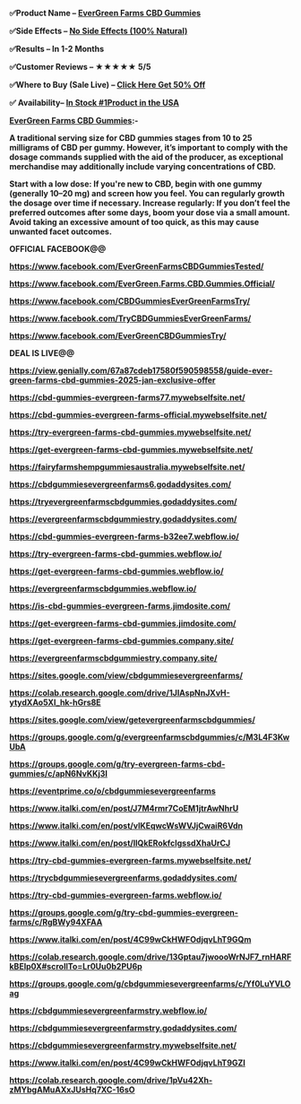 <p><strong>✅</strong><strong><span lang="en-US">Product Name &ndash; </span><a href="https://www.facebook.com/EverGreenFarmsCBDGummiesTested/"><span lang="en-US">EverGreen Farms CBD Gummies</span></a></strong></p>
<p><strong>✅</strong><strong><strong><span lang="en-US">Side Effects &ndash; <a href="https://www.facebook.com/EverGreenFarmsCBDGummiesTested/">No Side Effects (100% Natural)</a></span></strong></strong></p>
<p><strong>✅</strong><strong><strong><span lang="en-US">Results &ndash; In 1-2 Months</span></strong></strong></p>
<p><strong>✅</strong><strong><strong><span lang="en-US">Customer Reviews &ndash; ★★★★★ 5/5</span></strong></strong></p>
<p><strong>✅</strong><strong><span lang="en-US"><strong>Where to Buy (Sale Live) &ndash; </strong></span></strong><strong><a href="https://www.facebook.com/EverGreenFarmsCBDGummiesTested/"><span lang="en-US"><strong>Click Here Get 50% Off </strong></span></a></strong></p>
<p><strong>✅ <strong><span lang="en-US">Availability&ndash; <a href="https://www.facebook.com/EverGreenFarmsCBDGummiesTested/">In Stock #1Product in the USA</a></span></strong></strong></p>
<p><strong><strong><span lang="en-US"><a href="https://www.facebook.com/EverGreenFarmsCBDGummiesTested/">EverGreen Farms CBD Gummies</a>:</span></strong><strong><span lang="en-US">-</span></strong></strong></p>
<p><strong>A traditional serving size for CBD gummies stages from 10 to 25 milligrams of CBD per gummy. However, it&rsquo;s important to comply with the dosage commands supplied with the aid of the producer, as exceptional merchandise may additionally include varying concentrations of CBD.</strong></p>
<p><strong>Start with a low dose: If you're new to CBD, begin with one gummy (generally 10&ndash;20 mg) and screen how you feel. You can regularly growth the dosage over time if necessary. Increase regularly: If you don&rsquo;t feel the preferred outcomes after some days, boom your dose via a small amount. Avoid taking an excessive amount of too quick, as this may cause unwanted facet outcomes.</strong></p>
<p><strong><strong><span lang="en-US">OFFICIAL </span></strong><strong><span lang="en-US">FACEBOOK</span></strong><strong><span lang="en-US">@@</span></strong></strong></p>
<p><strong><strong><a href="https://www.facebook.com/EverGreenFarmsCBDGummiesTested/"><span lang="en-US">https://www.facebook.com/EverGreenFarmsCBDGummiesTested/</span></a></strong></strong></p>
<p><strong><strong><a href="https://www.facebook.com/EverGreen.Farms.CBD.Gummies.Official/"><span lang="en-US">https://www.facebook.com/EverGreen.Farms.CBD.Gummies.Official/</span></a></strong></strong></p>
<p><strong><strong><a href="https://www.facebook.com/CBDGummiesEverGreenFarmsTry/"><span lang="en-US">https://www.facebook.com/CBDGummiesEverGreenFarmsTry/</span></a></strong></strong></p>
<p><strong><strong><a href="https://www.facebook.com/TryCBDGummiesEverGreenFarms/"><span lang="en-US">https://www.facebook.com/TryCBDGummiesEverGreenFarms/</span></a></strong></strong></p>
<p><strong><strong><a href="https://www.facebook.com/EverGreenCBDGummiesTry/"><span lang="en-US">https://www.facebook.com/EverGreenCBDGummiesTry/</span></a></strong></strong></p>
<p><strong><strong><span lang="en-US">DEAL IS LIVE@@</span></strong></strong></p>
<p><strong><strong><a href="https://view.genially.com/67a87cdeb17580f590598558/guide-evergreen-farms-cbd-gummies-2025-jan-exclusive-offer"><span lang="en-US">https://view.genially.com/67a87cdeb17580f590598558/guide-evergreen-farms-cbd-gummies-2025-jan-exclusive-offer</span></a></strong></strong></p>
<p><strong><strong><a href="https://cbd-gummies-evergreen-farms77.mywebselfsite.net/"><span lang="en-US">https://cbd-gummies-evergreen-farms77.mywebselfsite.net/</span></a></strong></strong></p>
<p><strong><strong><a href="https://cbd-gummies-evergreen-farms-official.mywebselfsite.net/"><span lang="en-US">https://cbd-gummies-evergreen-farms-official.mywebselfsite.net/</span></a></strong></strong></p>
<p><strong><strong><a href="https://try-evergreen-farms-cbd-gummies.mywebselfsite.net/"><span lang="en-US">https://try-evergreen-farms-cbd-gummies.mywebselfsite.net/</span></a></strong></strong></p>
<p><strong><strong><a href="https://get-evergreen-farms-cbd-gummies.mywebselfsite.net/"><span lang="en-US">https://get-evergreen-farms-cbd-gummies.mywebselfsite.net/</span></a></strong></strong></p>
<p><strong><strong><a href="https://fairyfarmshempgummiesaustralia.mywebselfsite.net/"><span lang="en-US">https://fairyfarmshempgummiesaustralia.mywebselfsite.net/</span></a></strong></strong></p>
<p><strong><strong><a href="https://cbdgummiesevergreenfarms6.godaddysites.com/"><span lang="en-US">https://cbdgummiesevergreenfarms6.godaddysites.com/</span></a></strong></strong></p>
<p><strong><strong><a href="https://tryevergreenfarmscbdgummies.godaddysites.com/"><span lang="en-US">https://tryevergreenfarmscbdgummies.godaddysites.com/</span></a></strong></strong></p>
<p><strong><strong><a href="https://evergreenfarmscbdgummiestry.godaddysites.com/"><span lang="en-US">https://evergreenfarmscbdgummiestry.godaddysites.com/</span></a></strong></strong></p>
<p><strong><strong><a href="https://cbd-gummies-evergreen-farms-b32ee7.webflow.io/"><span lang="en-US">https://cbd-gummies-evergreen-farms-b32ee7.webflow.io/</span></a></strong></strong></p>
<p><strong><strong><a href="https://try-evergreen-farms-cbd-gummies.webflow.io/"><span lang="en-US">https://try-evergreen-farms-cbd-gummies.webflow.io/</span></a></strong></strong></p>
<p><strong><strong><a href="https://get-evergreen-farms-cbd-gummies.webflow.io/"><span lang="en-US">https://get-evergreen-farms-cbd-gummies.webflow.io/</span></a></strong></strong></p>
<p><strong><strong><a href="https://evergreenfarmscbdgummies.webflow.io/"><span lang="en-US">https://evergreenfarmscbdgummies.webflow.io/</span></a></strong></strong></p>
<p><strong><strong><a href="https://is-cbd-gummies-evergreen-farms.jimdosite.com/"><span lang="en-US">https://is-cbd-gummies-evergreen-farms.jimdosite.com/</span></a></strong></strong></p>
<p><strong><strong><a href="https://get-evergreen-farms-cbd-gummies.jimdosite.com/"><span lang="en-US">https://get-evergreen-farms-cbd-gummies.jimdosite.com/</span></a></strong></strong></p>
<p><strong><strong><a href="https://get-evergreen-farms-cbd-gummies.company.site/"><span lang="en-US">https://get-evergreen-farms-cbd-gummies.company.site/</span></a></strong></strong></p>
<p><strong><strong><a href="https://evergreenfarmscbdgummiestry.company.site/"><span lang="en-US">https://evergreenfarmscbdgummiestry.company.site/</span></a></strong></strong></p>
<p><strong><strong><a href="https://sites.google.com/view/cbdgummiesevergreenfarms/"><span lang="en-US">https://sites.google.com/view/cbdgummiesevergreenfarms/</span></a></strong></strong></p>
<p><strong><strong><a href="https://colab.research.google.com/drive/1JIAspNnJXvH-ytydXAo5Xl_hk-hGrs8E"><span lang="en-US">https://colab.research.google.com/drive/1JIAspNnJXvH-ytydXAo5Xl_hk-hGrs8E</span></a></strong></strong></p>
<p><strong><strong><a href="https://sites.google.com/view/getevergreenfarmscbdgummies/"><span lang="en-US">https://sites.google.com/view/getevergreenfarmscbdgummies/</span></a></strong></strong></p>
<p><strong><strong><a href="https://groups.google.com/g/evergreenfarmscbdgummies/c/M3L4F3KwUbA"><span lang="en-US">https://groups.google.com/g/evergreenfarmscbdgummies/c/M3L4F3KwUbA</span></a></strong></strong></p>
<p><strong><strong><a href="https://groups.google.com/g/try-evergreen-farms-cbd-gummies/c/apN6NvKKj3I"><span lang="en-US">https://groups.google.com/g/try-evergreen-farms-cbd-gummies/c/apN6NvKKj3I</span></a></strong></strong></p>
<p><strong><strong><a href="https://eventprime.co/o/cbdgummiesevergreenfarms"><span lang="en-US">https://eventprime.co/o/cbdgummiesevergreenfarms</span></a></strong></strong></p>
<p><strong><strong><a href="https://www.italki.com/en/post/J7M4rmr7CoEM1jtrAwNhrU"><span lang="en-US">https://www.italki.com/en/post/J7M4rmr7CoEM1jtrAwNhrU</span></a></strong></strong></p>
<p><strong><strong><a href="https://www.italki.com/en/post/vlKEqwcWsWVJjCwaiR6Vdn"><span lang="en-US">https://www.italki.com/en/post/vlKEqwcWsWVJjCwaiR6Vdn</span></a></strong></strong></p>
<p><strong><strong><a href="https://www.italki.com/en/post/llQkERokfcIgssdXhaUrCJ"><span lang="en-US">https://www.italki.com/en/post/llQkERokfcIgssdXhaUrCJ</span></a></strong></strong></p>
<p><strong><strong><a href="https://try-cbd-gummies-evergreen-farms.mywebselfsite.net/"><span lang="en-US">https://try-cbd-gummies-evergreen-farms.mywebselfsite.net/</span></a></strong></strong></p>
<p><strong><strong><a href="https://trycbdgummiesevergreenfarms.godaddysites.com/"><span lang="en-US">https://trycbdgummiesevergreenfarms.godaddysites.com/</span></a></strong></strong></p>
<p><strong><strong><a href="https://try-cbd-gummies-evergreen-farms.webflow.io/"><span lang="en-US">https://try-cbd-gummies-evergreen-farms.webflow.io/</span></a></strong></strong></p>
<p><strong><strong><a href="https://groups.google.com/g/try-cbd-gummies-evergreen-farms/c/RgBWy94XFAA"><span lang="en-US">https://groups.google.com/g/try-cbd-gummies-evergreen-farms/c/RgBWy94XFAA</span></a></strong></strong></p>
<p><strong><strong><a href="https://www.italki.com/en/post/4C99wCkHWFOdjqvLhT9GQm"><span lang="en-US">https://www.italki.com/en/post/4C99wCkHWFOdjqvLhT9GQm</span></a></strong></strong></p>
<p><strong><strong><a href="https://colab.research.google.com/drive/13Gptau7jwoooWrNJF7_rnHARFkBElp0X#scrollTo=Lr0Uu0b2PU6p"><span lang="en-US">https://colab.research.google.com/drive/13Gptau7jwoooWrNJF7_rnHARFkBElp0X#scrollTo=Lr0Uu0b2PU6p</span></a></strong></strong></p>
<p><strong><strong><a href="https://groups.google.com/g/cbdgummiesevergreenfarms/c/Yf0LuYVLOag"><span lang="en-US">https://groups.google.com/g/cbdgummiesevergreenfarms/c/Yf0LuYVLOag</span></a></strong></strong></p>
<p><strong><strong><a href="https://cbdgummiesevergreenfarmstry.webflow.io/"><span lang="en-US">https://cbdgummiesevergreenfarmstry.webflow.io/</span></a></strong></strong></p>
<p><strong><strong><a href="https://cbdgummiesevergreenfarmstry.godaddysites.com/"><span lang="en-US">https://cbdgummiesevergreenfarmstry.godaddysites.com/</span></a></strong></strong></p>
<p><strong><strong><a href="https://cbdgummiesevergreenfarmstry.mywebselfsite.net/"><span lang="en-US">https://cbdgummiesevergreenfarmstry.mywebselfsite.net/</span></a></strong></strong></p>
<p><strong><strong><a href="https://www.italki.com/en/post/4C99wCkHWFOdjqvLhT9GZI"><span lang="en-US">https://www.italki.com/en/post/4C99wCkHWFOdjqvLhT9GZI</span></a></strong></strong></p>
<p><strong><strong><a href="https://colab.research.google.com/drive/1pVu42Xh-zMYbgAMuAXxJUsHq7XC-16sO"><span lang="en-US">https://colab.research.google.com/drive/1pVu42Xh-zMYbgAMuAXxJUsHq7XC-16sO</span></a></strong></strong></p>
